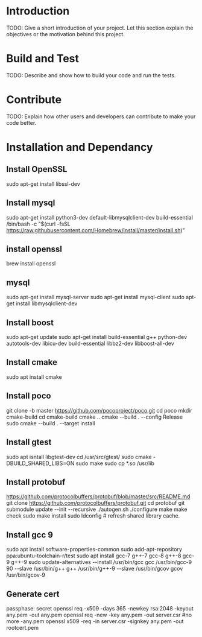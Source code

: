 # Introduction 
TODO: Give a short introduction of your project. Let this section explain the objectives or the motivation behind this project. 


# Build and Test
TODO: Describe and show how to build your code and run the tests. 

# Contribute
TODO: Explain how other users and developers can contribute to make your code better. 

# Installation and Dependancy
## Install OpenSSL
sudo apt-get install libssl-dev

## Install mysql

sudo apt-get install python3-dev default-libmysqlclient-dev build-essential
/bin/bash -c "$(curl -fsSL https://raw.githubusercontent.com/Homebrew/install/master/install.sh)"

## install openssl
brew install openssl

## mysql
sudo apt-get install mysql-server
sudo apt-get install mysql-client
sudo apt-get install libmysqlclient-dev

## Install boost
sudo apt-get update
sudo apt-get install build-essential g++ python-dev autotools-dev libicu-dev build-essential libbz2-dev libboost-all-dev

## Install cmake
sudo apt install cmake

## Install poco
git clone -b master https://github.com/pocoproject/poco.git
cd poco
mkdir cmake-build
cd cmake-build
cmake ..
cmake --build . --config Release
sudo cmake --build . --target install

## Install gtest
sudo apt isntall libgtest-dev
cd /usr/src/gtest/
sudo cmake -DBUILD_SHARED_LIBS=ON
sudo make
sudo cp *.so /usr/lib

## Install protobuf
https://github.com/protocolbuffers/protobuf/blob/master/src/README.md
git clone https://github.com/protocolbuffers/protobuf.git
cd protobuf
git submodule update --init --recursive
./autogen.sh
./configure
make
make check
sudo make install
sudo ldconfig # refresh shared library cache.


## Install gcc 9
sudo apt install software-properties-common
sudo add-apt-repository ppa:ubuntu-toolchain-r/test
sudo apt install gcc-7 g++-7 gcc-8 g++-8 gcc-9 g++-9
sudo update-alternatives --install /usr/bin/gcc gcc /usr/bin/gcc-9 90 --slave /usr/bin/g++ g++ /usr/bin/g++-9 --slave /usr/bin/gcov gcov /usr/bin/gcov-9

## Generate cert
passphase: secret
openssl req -x509 -days 365 -newkey rsa:2048 -keyout any.pem -out any.pem
openssl req -new -key any.pem -out server.csr #no more -any.pem
openssl x509 -req -in server.csr -signkey any.pem -out rootcert.pem